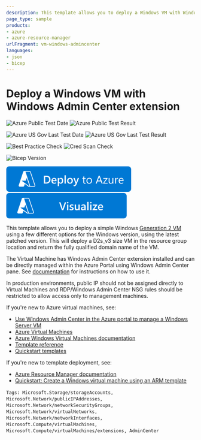 ```yaml
---
description: This template allows you to deploy a Windows VM with Windows Admin Center extension to manage the VM directly from Azure Portal.
page_type: sample
products:
- azure
- azure-resource-manager
urlFragment: vm-windows-admincenter
languages:
- json
- bicep
---
```

# Deploy a Windows VM with Windows Admin Center extension

![Azure Public Test Date](https://azurequickstartsservice.blob.core.windows.net/badges/quickstarts/microsoft.compute/vm-windows-admincenter/PublicLastTestDate.svg)
![Azure Public Test Result](https://azurequickstartsservice.blob.core.windows.net/badges/quickstarts/microsoft.compute/vm-windows-admincenter/PublicDeployment.svg)

![Azure US Gov Last Test Date](https://azurequickstartsservice.blob.core.windows.net/badges/quickstarts/microsoft.compute/vm-windows-admincenter/FairfaxLastTestDate.svg)
![Azure US Gov Last Test Result](https://azurequickstartsservice.blob.core.windows.net/badges/quickstarts/microsoft.compute/vm-windows-admincenter/FairfaxDeployment.svg)

![Best Practice Check](https://azurequickstartsservice.blob.core.windows.net/badges/quickstarts/microsoft.compute/vm-windows-admincenter/BestPracticeResult.svg)
![Cred Scan Check](https://azurequickstartsservice.blob.core.windows.net/badges/quickstarts/microsoft.compute/vm-windows-admincenter/CredScanResult.svg)

![Bicep Version](https://azurequickstartsservice.blob.core.windows.net/badges/quickstarts/microsoft.compute/vm-windows-admincenter/BicepVersion.svg)

[![Deploy To Azure](https://raw.githubusercontent.com/Azure/azure-quickstart-templates/master/1-CONTRIBUTION-GUIDE/images/deploytoazure.svg?sanitize=true)](https://portal.azure.com/#create/Microsoft.Template/uri/https%3A%2F%2Fraw.githubusercontent.com%2FAzure%2Fazure-quickstart-templates%2Fmaster%2Fquickstarts%2Fmicrosoft.compute%2Fvm-windows-admincenter%2Fazuredeploy.json)
[![Visualize](https://raw.githubusercontent.com/Azure/azure-quickstart-templates/master/1-CONTRIBUTION-GUIDE/images/visualizebutton.svg?sanitize=true)](http://armviz.io/#/?load=https%3A%2F%2Fraw.githubusercontent.com%2FAzure%2Fazure-quickstart-templates%2Fmaster%2Fquickstarts%2Fmicrosoft.compute%2Fvm-windows-admincenter%2Fazuredeploy.json)

This template allows you to deploy a simple Windows [Generation 2 VM](https://learn.microsoft.com/azure/virtual-machines/generation-2) using a few different options for the Windows version, using the latest patched version. This will deploy a D2s_v3 size VM in the resource group location and return the fully qualified domain name of the VM.

The Virtual Machine has Windows Admin Center extension installed and can be directly managed within the Azure Portal using Windows Admin Center pane. See [documentation](https://learn.microsoft.com/windows-server/manage/windows-admin-center/azure/manage-vm) for instructions on how to use it.

In production environments, public IP should not be assigned directly to Virtual Machines and RDP/Windows Admin Center NSG rules should be restricted to allow access only to management machines.

If you're new to Azure virtual machines, see:

- [Use Windows Admin Center in the Azure portal to manage a Windows Server VM](https://learn.microsoft.com/windows-server/manage/windows-admin-center/azure/manage-vm)
- [Azure Virtual Machines](https://azure.microsoft.com/services/virtual-machines/)
- [Azure Windows Virtual Machines documentation](https://learn.microsoft.com/azure/virtual-machines/windows/)
- [Template reference](https://learn.microsoft.com/azure/templates/microsoft.compute/allversions)
- [Quickstart templates](https://azure.microsoft.com/resources/templates/?resourceType=Microsoft.Compute&pageNumber=1&sort=Popular)

If you're new to template deployment, see:

- [Azure Resource Manager documentation](https://learn.microsoft.com/azure/azure-resource-manager/)
- [Quickstart: Create a Windows virtual machine using an ARM template](https://learn.microsoft.com/azure/virtual-machines/windows/quick-create-template)

`Tags: Microsoft.Storage/storageAccounts, Microsoft.Network/publicIPAddresses, Microsoft.Network/networkSecurityGroups, Microsoft.Network/virtualNetworks, Microsoft.Network/networkInterfaces, Microsoft.Compute/virtualMachines, Microsoft.Compute/virtualMachines/extensions, AdminCenter`
